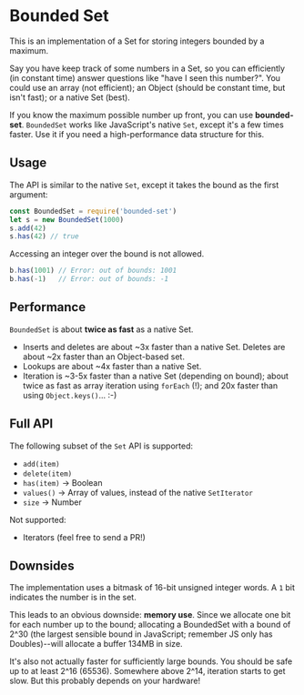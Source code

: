 Bounded Set
===========

This is an implementation of a Set for storing integers bounded by a maximum.

Say you have keep track of some numbers in a Set, so you can efficiently (in constant time) answer questions like "have I seen this number?". You could use an array (not efficient); an Object (should be constant time, but isn't fast); or a native Set (best).

If you know the maximum possible number up front, you can use **bounded-set**. `BoundedSet` works like JavaScript's native `Set`, except it's a few times faster. Use it if you need a high-performance data structure for this.

Usage
-----

The API is similar to the native `Set`, except it takes the bound as the first argument:

```js
const BoundedSet = require('bounded-set')
let s = new BoundedSet(1000)
s.add(42)
s.has(42) // true
```

Accessing an integer over the bound is not allowed.

```js
b.has(1001) // Error: out of bounds: 1001
b.has(-1)   // Error: out of bounds: -1
```


Performance
-----------

`BoundedSet` is about **twice as fast** as a native Set.

- Inserts and deletes are about ~3x faster than a native Set. Deletes are about ~2x faster than an Object-based set.
- Lookups are about ~4x faster than a native Set.
- Iteration is ~3-5x faster than a native Set (depending on bound); about twice as fast as array iteration using `forEach` (!); and 20x faster than using `Object.keys()`... :-)


Full API
--------

The following subset of the `Set` API is supported:

* `add(item)`
* `delete(item)`
* `has(item)` -> Boolean
* `values()` -> Array of values, instead of the native `SetIterator`
* `size` -> Number

Not supported:

* Iterators (feel free to send a PR!)


Downsides
---------

The implementation uses a bitmask of 16-bit unsigned integer words. A `1` bit indicates the number is in the set.

This leads to an obvious downside: **memory use**. Since we allocate one bit for each number up to the bound; allocating a BoundedSet with a bound of 2^30 (the largest sensible bound in JavaScript; remember JS only has Doubles)--will allocate a buffer 134MB in size.

It's also not actually faster for sufficiently large bounds. You should be safe up to at least 2^16 (65536). Somewhere above 2^14, iteration starts to get slow. But this probably depends on your hardware!

